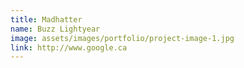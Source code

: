 ```yaml
---
title: Madhatter
name: Buzz Lightyear
image: assets/images/portfolio/project-image-1.jpg
link: http://www.google.ca
---
```


